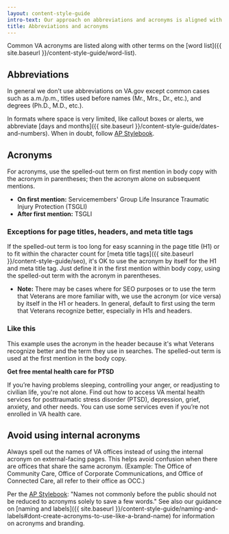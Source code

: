 ```yaml
---
layout: content-style-guide
intro-text: Our approach on abbreviations and acronyms is aligned with the AP Stylebook. In general, we try to avoid them unless they are very common and familiar to the general public. This aligns with our plain language content principles to be more human and less jargon heavy.
title: Abbreviations and acronyms
---
```


Common VA acronyms are listed along with other terms on the [word list]({{ site.baseurl }}/content-style-guide/word-list).

## Abbreviations

In general we don't use abbreviations on VA.gov except common cases such as a.m./p.m., titles used before names (Mr., Mrs., Dr., etc.), and degrees (Ph.D., M.D., etc.).

In formats where space is very limited, like callout boxes or alerts, we abbreviate [days and months]({{ site.baseurl }}/content-style-guide/dates-and-numbers). When in doubt, follow [AP Stylebook](https://www.apstylebook.com/).

## Acronyms

For acronyms, use the spelled-out term on first mention in body copy with the acronym in parentheses; then the acronym alone on subsequent mentions.

- **On first mention:** Servicemembers' Group Life Insurance Traumatic Injury Protection (TSGLI)
- **After first mention:** TSGLI

### Exceptions for page titles, headers, and meta title tags

If the spelled-out term is too long for easy scanning in the page title (H1) or to fit within the character count for [meta title tags]({{ site.baseurl }}/content-style-guide/seo), it's OK to use the acronym by itself for the H1 and meta title tag. Just define it in the first mention within body copy, using the spelled-out term with the acronym in parentheses.

- **Note:** There may be cases where for SEO purposes or to use the term that Veterans are more familiar with, we use the acronym (or vice versa) by itself in the H1 or headers. In general, default to first using the term that Veterans recognize better, especially in H1s and headers.

<div class="do-dont">
<div class="do-dont__do">
<h3 class="do-dont__heading">Like this</h3>
<div class="do-dont__content" markdown="1"> 

This example uses the acronym in the header because it's what Veterans recognize better and the term they use in searches. The spelled-out term is used at the first mention in the body copy.

__Get free mental health care for PTSD__

If you’re having problems sleeping, controlling your anger, or readjusting to civilian life, you're not alone. Find out how to access VA mental health services for posttraumatic stress disorder (PTSD), depression, grief, anxiety, and other needs. You can use some services even if you’re not enrolled in VA health care.

</div>
</div>
</div>

## Avoid using internal acronyms

Always spell out the names of VA offices instead of using the internal acronym on external-facing pages. This helps avoid confusion when there are offices that share the same acronym. (Example: The Office of Community Care, Office of Corporate Communications, and Office of Connected Care, all refer to their office as OCC.) 

Per the [AP Stylebook](https://www.apstylebook.com/): "Names not commonly before the public should not be reduced to acronyms solely to save a few words." See also our guidance on [naming and labels]({{ site.baseurl }}/content-style-guide/naming-and-labels#dont-create-acronyms-to-use-like-a-brand-name) for information on acronyms and branding.
